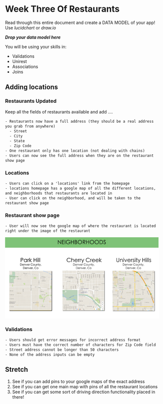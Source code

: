 # Week Three Of Restaurants
Read through this entire document and create a DATA MODEL of your app!
Use *lucidchart* or *draw.io*

___Drop your data model here___

You will be using your skills in:
  * Validations
  * Unirest
  * Associations
  * Joins

## Adding locations

### Restaurants Updated
Keep all the fields of restaurants available and add ....
```
- Restaurants now have a full address (they should be a real address you grab from anywhere)
  - Street
  - City
  - State
  - Zip Code
- One restaurant only has one location (not dealing with chains)
- Users can now see the full address when they are on the restaurant show page
```

### Locations
```
- Users can click on a 'locations' link from the homepage
- locations homepage has a google map of all the different locations, and neighborhoods that restaurants are located in
- User can click on the neighborhood, and will be taken to the restaurant show page
```

### Restaurant show page
```
- User will now see the google map of where the restaurant is located right under the image of the restaurant

```

![image](images/multipleNeighborhoods.png)

### Validations

```
- Users should get error messages for incorrect address format
- Users must have the correct number of characters for Zip Code field
- Street address cannot be longer than 50 characters
- None of the address inputs can be empty
```

## Stretch

1. See if you can add pins to your google maps of the exact address
2. See if you can get one main map with pins of all the restaurant locations
3. See if you can get some sort of driving direction functionality placed in there!  
